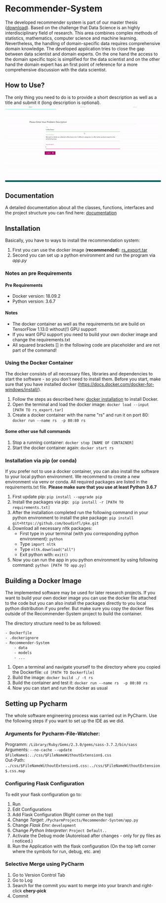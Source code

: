 # Recommender-System

The developed recommender system is part of our master thesis ([download](static//thesis/thesis.pdf)). Based on the
challenge that Data Science is an highly interdisciplinary field of research. This area combines complex methods of 
statistics, mathematics, computer science and machine learning. Nevertheless, the handling of domain-specific data
requires comprehensive domain knowledge. The developed application tries to close the gap between data scientist and 
domain experts. On the one hand the access to the domain specific topic is simplified for the data scientist and on
the other hand the domain expert has an first point of reference for a more comprehensive discussion with the data scientist.

## How to Use? 
The only thing you need to do is to provide a short description as well as a title and submit it (long description is optional).
![](static/img/git/rs.gif)
## Documentation
A detailed documentation about all the classes, functions, interfaces and the project structure you can find here: 
<a href="">documentation</a>

## Installation

Basically,  you have to ways to install the recommendation system: 

1. First you can use the docker image (__recommended__): <a href = "">rs_export.tar</a>
2. Second you can set up a python environment and run the program via _app.py_

### Notes an pre Requirements

#### Pre Requirements
- Docker version: 18.09.2
- Python version: 3.6.7
#### Notes
- The docker container as well as the requirements.txt are build on TensorFlow 1.13.0 without(!) GPU support
- If you want GPU support you need to build your own docker image and change the requirements.txt
- All squared brackets [] in the following code are placeholder and are not part of the command!

### Using the Docker Container
The docker consists of all necessary files, libraries and dependencies to start the software - so you don't need to install them. 
Before you start, make sure that you have installed docker (https://docs.docker.com/docker-for-windows/install/). 

1. Follow the steps as described here: <a href="https://docs.docker.com/docker-for-windows/install/">docker installation</a> to install Docker. 
2. Open the terminal and load the docker image: ```docker load --input [PATH TO rs_export.tar] ```
3. Create a docker container with the name "rs" and run it on port 80: ```docker run --name rs  -p 80:80 rs```

#### Some other use full commands
1. Stop a running container: ```docker stop [NAME OF CONTAINER]``` 
2. Start the docker container again: ```docker start rs```

### Installation via pip (or conda)
If you prefer not to use a docker container, you can also install the software to your local python environment. 
We recommend to create a new environment via venv or conda. All required packages are listed in the requirements.txt file. 
__Please make sure that you use at least Python 3.6.7__

1. First update pip: ``pip install --upgrade pip``
2. Install the packages via pip: `` pip install -r [PATH TO requirements.txt]`` 
3. After the installation completed run the following command in your python environment to install the pke package: 
    ``pip install git+https://github.com/boudinfl/pke.git``
4. Download all necessary nltk packages: 
    * First type in your terminal (with you corresponding python environment): ``python``
    * Type ``import nltk``
    * Type ``nltk.download("all")``
    * Exit python with: ``exit()``
5. Now you can run the app in you python environment by using following command: ``python [PATH TO app.py]``


## Building a Docker Image
The implemented software may be used for later research projects. If you want to build your own docker image you can use
the docker file attached to the code but you can also install the packages directly to you local python distribution if you prefer.
But make sure you copy the docker files outside of the Recommender-System project to build the container. 

The directory structure need to be as followed: 

```
- Dockerfile
- .dockerignore
- Recommender-System
    - data
    - models
    - ...
```

1. Open a terminal and navigate yourself to the directory where you copied the Dockerfile: ``cd [PATH TO Dockerfile]``
2. Build the image: ```docker build ./ -t rs```
3. Build the container and test it: ``docker run --name rs  -p 80:80 rs``
4. Now you can start and run the docker as usual


## Setting up Pycharm 
The whole software engineering process was carried out in PyCharm. Use the following steps if you want to set up the IDE
as we did. 

### Arguments for Pycharm-File-Watcher:
 
 Programm: ```/Library/Ruby/Gems/2.3.0/gems/sass-3.7.2/bin/sass```
 <br/>
 Arguments: ```--no-cache --update $FileName$:../css/$FileNameWithoutExtension$.css```
 <br/>
 Out-Path: ```../css/$FileNameWithoutExtension$.css:../css/$FileNameWithoutExtension$.css.map```
 
### Configuring Flask Configuration

To edit your flask configuration go to: 

1. Run
2. Edit Configurations
3. Add Flask Configuration (Right corner on the top)
4. Change _Target_: ```/PycharmProjects/Recommender-System/app.py```
5. Change _Flask Env_: ```development```
6. Change _Python Interpreter_: ```Project Default..```
7. Activate the Debug mode (Autoreload after changes - only for py files as i noticed.)
8. Run the Application with the flask configuration (On the top left corner where the symbols for run, debug, etc. are)

### Selective Merge using PyCharm
1. Go to Version Control Tab
2. Go to Log
3. Search for the commit you want to merge into your branch and right-click __chery-pick__
4. Commit